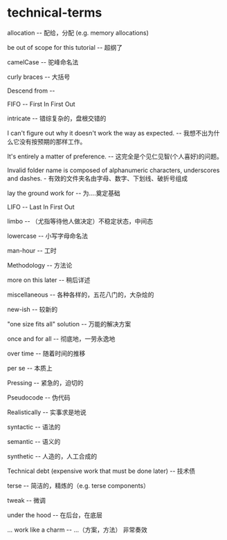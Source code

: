 # technical-terms

allocation -- 配给，分配 (e.g. memory allocations)

be out of scope for this tutorial -- 超纲了

camelCase -- 驼峰命名法

curly braces -- 大括号

Descend from --

FIFO -- First In First Out

intricate -- 错综复杂的，盘根交错的

I can't figure out why it doesn't work the way as expected. -- 我想不出为什么它没有按预期的那样工作。

It's entirely a matter of preference. -- 这完全是个见仁见智(个人喜好)的问题。

Invalid folder name is composed of alphanumeric characters, underscores and dashes. - 有效的文件夹名由字母、数字、下划线、破折号组成

lay the ground work for -- 为....奠定基础

LIFO -- Last In First Out

limbo -- （尤指等待他人做决定）不稳定状态，中间态

lowercase -- 小写字母命名法

man-hour -- 工时

Methodology -- 方法论

more on this later -- 稍后详述

miscellaneous -- 各种各样的，五花八门的，大杂烩的

new-ish -- 较新的

"one size fits all" solution -- 万能的解决方案

once and for all -- 彻底地，一劳永逸地

over time -- 随着时间的推移

per se -- 本质上

Pressing -- 紧急的，迫切的

Pseudocode -- 伪代码

Realistically -- 实事求是地说

syntactic -- 语法的

semantic -- 语义的

synthetic -- 人造的，人工合成的

Technical debt (expensive work that must be done later) -- 技术债

terse -- 简洁的，精炼的（e.g. terse components）

tweak -- 微调

under the hood -- 在后台，在底层

... work like a charm -- ...（方案，方法） 非常奏效
